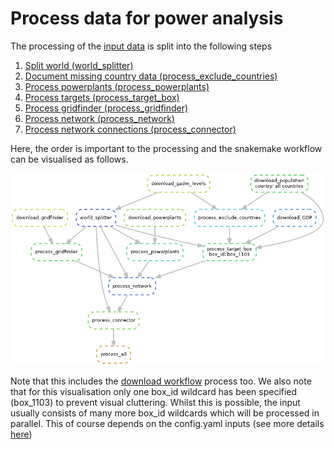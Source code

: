 # Process data for power analysis

The processing of the [input data](../download/power_download.md) is split into the following steps
1. [Split world (world_splitter)](power_process_worldsplit.md)
2. [Document missing country data (process_exclude_countries)](power_process_excludecountries.md)
3. [Process powerplants (process_powerplants)](power_process_powerplants.md)
4. [Process targets (process_target_box)](power_process_targets.md)
5. [Process gridfinder (process_gridfinder)](power_process_gridfinder.md)
6. [Process network (process_network)](power_process_network.md)
7. [Process network connections (process_connector)](power_process_connector.md)

Here, the order is important to the processing and the snakemake workflow can be visualised as follows.

![`process_all` rule workflow with one box_id example](../img/dag_process_all.png)

Note that this includes the [download workflow](../download/power_download.md) process too. We also note that for this visualisation only one box_id wildcard has been specified (box_1103) to prevent visual cluttering. Whilst this is possible, the input usually consists of many more box_id wildcards which will be processed in parallel. This of course depends on the config.yaml inputs (see more details [here](../../workflow_power/workflow_power.md))